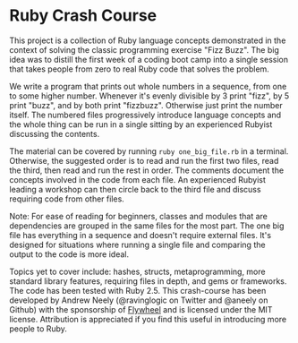 # Ruby Crash Course

This project is a collection of Ruby language concepts demonstrated in the context of solving the classic programming exercise "Fizz Buzz". The big idea was to distill the first week of a coding boot camp into a single session that takes people from zero to real Ruby code that solves the problem.

We write a program that prints out whole numbers in a sequence, from one to some higher number. Whenever it's evenly divisible by 3 print "fizz", by 5 print "buzz", and by both print "fizzbuzz". Otherwise just print the number itself. The numbered files progressively introduce language concepts and the whole thing can be run in a single sitting by an experienced Rubyist discussing the contents.

The material can be covered by running `ruby one_big_file.rb` in a terminal. Otherwise, the suggested order is to read and run the first two files, read the third, then read and run the rest in order. The comments document the concepts involved in the code from each file. An experienced Rubyist leading a workshop can then circle back to the third file and discuss requiring code from other files.

Note: For ease of reading for beginners, classes and modules that are dependencies are grouped in the same files for the most part. The one big file has everything in a sequence and doesn't require external files. It's designed for situations where running a single file and comparing the output to the code is more ideal.

Topics yet to cover include: hashes, structs, metaprogramming, more standard library features, requiring files in depth, and gems or frameworks. The code has been tested with Ruby 2.5. This crash-course has been developed by Andrew Neely (@ravinglogic on Twitter and @aneely on Github) with the sponsorship of [Flywheel](getflywheel.com) and is licensed under the MIT license. Attribution is appreciated if you find this useful in introducing more people to Ruby.
